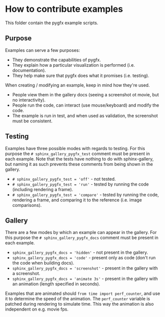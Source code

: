 # How to contribute examples

This folder contain the pygfx example scripts.


## Purpose

Examples can serve a few purposes:

* They demonstrate the capabilities of pygfx.
* They explain how a particular visualization is performed (i.e. documentation).
* They help make sure that pygfx does what it promises (i.e. testing).

When creating / modifying an example, keep in mind how they're used.

* People view them in the gallery docs (seeing a screenshot ot movie, but no interactivity).
* People run the code, can interact (use mouse/keyboard) and modify the code.
* The example is run in test, and when used as validation, the screenshot must be consistent.


## Testing

Examples have three possible modes with regards to testing. For this purpose the
`# sphinx_gallery_pygfx_test` comment must be present in each example. Note that
the tests have nothing to do with sphinx-gallery, but naming it as such prevents
these comments from being shown in the gallery.

* `# sphinx_gallery_pygfx_test = 'off'` - not tested.
* `# sphinx_gallery_pygfx_test = 'run'` - tested by running the code (including rendering a frame).
* `# sphinx_gallery_pygfx_test = 'compare'` - tested by running the code, rendering a frame, and comparing it to the reference (i.e. image comparisons).


## Gallery

There are a few modes by which an example can appear in the gallery.
For this purpose the `# sphinx_gallery_pygfx_docs` comment must be present in each
example.

* `sphinx_gallery_pygfx_docs = 'hidden'` - not present in the gallery.
* `sphinx_gallery_pygfx_docs = 'code'` - present only as code (don't run the code when building docs).
* `sphinx_gallery_pygfx_docs = 'screenshot'` - present in the gallery with a screenshot.
* `sphinx_gallery_pygfx_docs = 'animate 3s'` - present in the gallery with an animation (length specified in seconds).

Examples that are animated should ``from time import perf_counter``, and use it
to determine the speed of the animation. The ``perf_counter`` variable is
patched during rendering to simulate time. This way the animation is also
independent on e.g. movie fps.
